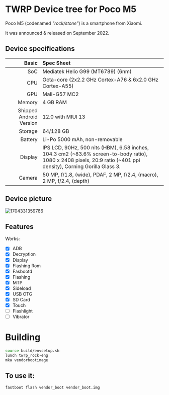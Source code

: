 # TWRP Device tree for Poco M5

Poco M5 (codenamed _"rock/stone"_) is a smartphone from Xiaomi.

It was announced & released on September 2022.

## Device specifications

Basic   | Spec Sheet
-------:|:-------------------------
SoC     | Mediatek Helio G99 (MT6789) (6nm)
CPU     | Octa-core (2x2.2 GHz Cortex-A76 & 6x2.0 GHz Cortex-A55)
GPU     | Mali-G57 MC2
Memory  | 4 GB RAM
Shipped Android Version | 12.0 with MIUI 13
Storage | 64/128 GB
Battery | Li-Po 5000 mAh, non-removable
Display | IPS LCD, 90Hz, 500 nits (HBM), 6.58 inches, 104.3 cm2 (~83.6% screen-to-body ratio), 1080 x 2408 pixels, 20:9 ratio (~401 ppi density), Corning Gorilla Glass 3.
Camera  | 50 MP, f/1.8, (wide), PDAF, 2 MP, f/2.4, (macro), 2 MP, f/2.4, (depth)

## Device picture

![1704331359766](https://github.com/TeamWin/android_device_xiaomi_fleur/assets/142644567/e20900e9-0a2e-43f3-bc5c-244984ea0b73)

## Features

Works:

- [X] ADB
- [X] Decryption
- [X] Display
- [X] Flashing Rom
- [X] Fasbootd
- [X] Flashing
- [X] MTP
- [X] Sideload
- [X] USB OTG
- [X] SD Card
- [X] Touch
- [ ] Flashlight
- [ ] Vibrator

# Building
```bash
source build/envsetup.sh
lunch twrp_rock-eng
mka vendorbootimage
```

## To use it:

```
fastboot flash vendor_boot vendor_boot.img
```

